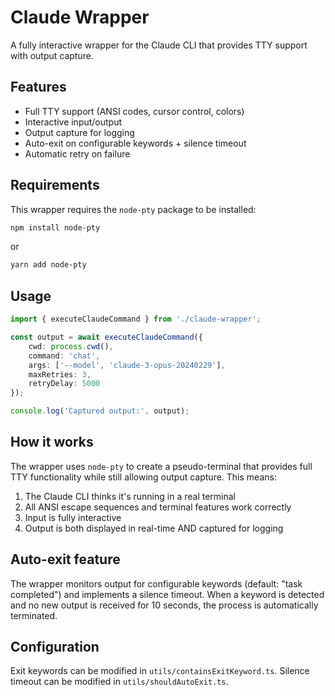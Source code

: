 # Claude Wrapper

A fully interactive wrapper for the Claude CLI that provides TTY support with output capture.

## Features

- Full TTY support (ANSI codes, cursor control, colors)
- Interactive input/output
- Output capture for logging
- Auto-exit on configurable keywords + silence timeout
- Automatic retry on failure

## Requirements

This wrapper requires the `node-pty` package to be installed:

```bash
npm install node-pty
```

or

```bash
yarn add node-pty
```

## Usage

```typescript
import { executeClaudeCommand } from './claude-wrapper';

const output = await executeClaudeCommand({
    cwd: process.cwd(),
    command: 'chat',
    args: ['--model', 'claude-3-opus-20240229'],
    maxRetries: 3,
    retryDelay: 5000
});

console.log('Captured output:', output);
```

## How it works

The wrapper uses `node-pty` to create a pseudo-terminal that provides full TTY functionality while still allowing output capture. This means:

1. The Claude CLI thinks it's running in a real terminal
2. All ANSI escape sequences and terminal features work correctly
3. Input is fully interactive
4. Output is both displayed in real-time AND captured for logging

## Auto-exit feature

The wrapper monitors output for configurable keywords (default: "task completed") and implements a silence timeout. When a keyword is detected and no new output is received for 10 seconds, the process is automatically terminated.

## Configuration

Exit keywords can be modified in `utils/containsExitKeyword.ts`.
Silence timeout can be modified in `utils/shouldAutoExit.ts`.
